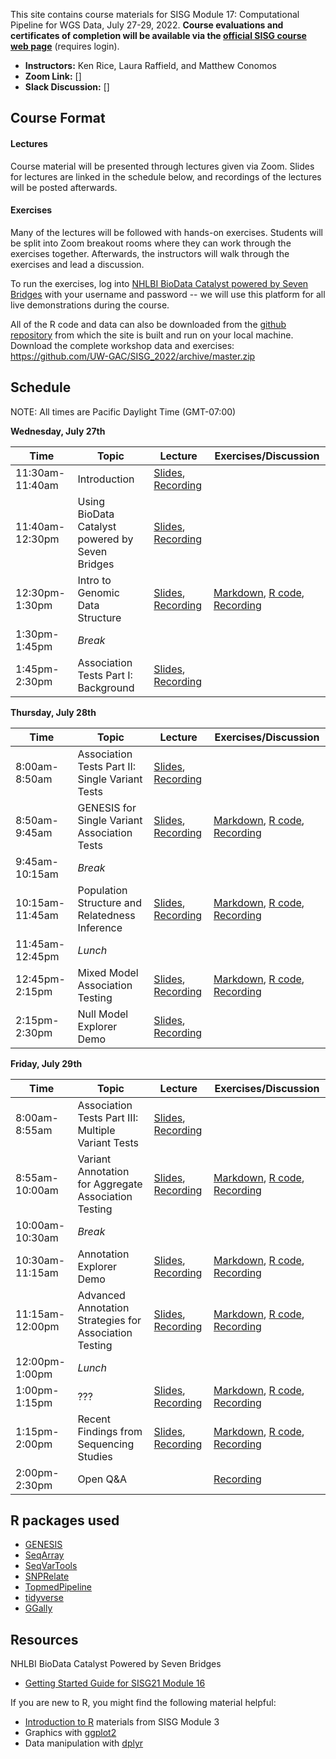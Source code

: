 This site contains course materials for SISG Module 17: Computational Pipeline for WGS Data, July 27-29, 2022. **Course evaluations and certificates of completion will be available via the [official SISG course web page](https://si.biostat.washington.edu/courses/SM2217)** (requires login). 

- **Instructors:** Ken Rice, Laura Raffield, and Matthew Conomos
- **Zoom Link:** []
- **Slack Discussion:** []

## Course Format

#### Lectures
Course material will be presented through lectures given via Zoom. Slides for lectures are linked in the schedule below, and recordings of the lectures will be posted afterwards.

#### Exercises 
Many of the lectures will be followed with hands-on exercises. Students will be split into Zoom breakout rooms where they can work through the exercises together. Afterwards, the instructors will walk through the exercises and lead a discussion. 

To run the exercises, log into [NHLBI BioData Catalyst powered by Seven Bridges](https://platform.sb.biodatacatalyst.nhlbi.nih.gov) with your username and password -- we will use this platform for all live demonstrations during the course.

All of the R code and data can also be downloaded from the [github repository](https://github.com/UW-GAC/SISG_2022) from which the site is built and run on your local machine. Download the complete workshop data and exercises: https://github.com/UW-GAC/SISG_2022/archive/master.zip


## Schedule

NOTE: All times are Pacific Daylight Time (GMT-07:00)

**Wednesday, July 27th**

| Time | Topic | Lecture | Exercises/Discussion |
| --- | --- | --- | --- |
| 11:30am-11:40am | Introduction | [Slides](), [Recording]() | |
| 11:40am-12:30pm | Using BioData Catalyst powered by Seven Bridges | [Slides](), [Recording]() | |
| 12:30pm-1:30pm | Intro to Genomic Data Structure | [Slides](), [Recording]() | [Markdown](), [R code](), [Recording]() |
| 1:30pm-1:45pm | _Break_ | | | 
| 1:45pm-2:30pm | Association Tests Part I: Background | [Slides](), [Recording]() | |

**Thursday, July 28th**

| Time | Topic | Lecture | Exercises/Discussion |
| --- | --- | --- | --- |
| 8:00am-8:50am | Association Tests Part II: Single Variant Tests | [Slides](), [Recording]() | |
| 8:50am-9:45am | GENESIS for Single Variant Association Tests | [Slides](), [Recording]() | [Markdown](), [R code](), [Recording]() |
| 9:45am-10:15am | _Break_ | | | 
| 10:15am-11:45am | Population Structure and Relatedness Inference | [Slides](), [Recording]() | [Markdown](), [R code](), [Recording]() |
| 11:45am-12:45pm | _Lunch_ | | | 
| 12:45pm-2:15pm | Mixed Model Association Testing | [Slides](), [Recording]() | [Markdown](), [R code](), [Recording]() |
| 2:15pm-2:30pm | Null Model Explorer Demo | [Slides](), [Recording]() | |

**Friday, July 29th**

| Time | Topic | Lecture | Exercises/Discussion |
| --- | --- | --- | --- |
| 8:00am-8:55am | Association Tests Part III: Multiple Variant Tests | [Slides](), [Recording]() | |
| 8:55am-10:00am | Variant Annotation for Aggregate Association Testing | [Slides](), [Recording]() | [Markdown](), [R code](), [Recording]() |
| 10:00am-10:30am | _Break_ | | | 
| 10:30am-11:15am | Annotation Explorer Demo | [Slides](), [Recording]() | [Markdown](), [R code](), [Recording]() |
| 11:15am-12:00pm | Advanced Annotation Strategies for Association Testing | [Slides](), [Recording]() | [Markdown](), [R code](), [Recording]() |
| 12:00pm-1:00pm | _Lunch_ | | |
| 1:00pm-1:15pm | ??? | [Slides](), [Recording]() | [Markdown](), [R code](), [Recording]() |
| 1:15pm-2:00pm | Recent Findings from Sequencing Studies | [Slides](), [Recording]() | [Markdown](), [R code](), [Recording]() |
| 2:00pm-2:30pm | Open Q&A | | [Recording]() |


## R packages used

- [GENESIS](http://bioconductor.org/packages/release/bioc/html/GENESIS.html)
- [SeqArray](http://bioconductor.org/packages/release/bioc/html/SeqArray.html)
- [SeqVarTools](http://bioconductor.org/packages/release/bioc/html/SeqVarTools.html)
- [SNPRelate](http://bioconductor.org/packages/release/bioc/html/SNPRelate.html)
- [TopmedPipeline](https://github.com/UW-GAC/analysis_pipeline/tree/master/TopmedPipeline)
- [tidyverse](https://www.tidyverse.org)
- [GGally](https://cran.r-project.org/web/packages/GGally)


## Resources

NHLBI BioData Catalyst Powered by Seven Bridges 

- [Getting Started Guide for SISG21 Module 16](https://drive.google.com/file/d/1LMlzot2GXPKCRmLH6BtsOi9PxKAoohYT/view?usp=sharing)

If you are new to R, you might find the following material helpful:

- [Introduction to R](http://faculty.washington.edu/kenrice/rintro/indexSEA15.shtml) materials from SISG Module 3
- Graphics with [ggplot2](https://ggplot2.tidyverse.org/)
- Data manipulation with [dplyr](http://dplyr.tidyverse.org/)
